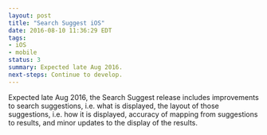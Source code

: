 ```yaml
---
layout: post
title: "Search Suggest iOS"
date: 2016-08-10 11:36:29 EDT
tags:
- iOS
- mobile
status: 3
summary: Expected late Aug 2016.
next-steps: Continue to develop.
---
```


Expected late Aug 2016, the Search Suggest release includes improvements to search suggestions, i.e. what is displayed, the layout of those suggestions, i.e. how it is displayed, accuracy of mapping from suggestions to results, and minor updates to the display of the results.
